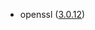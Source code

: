 - openssl ([3.0.12](https://github.com/openssl/openssl/blob/openssl-3.0.12/NEWS.md#major-changes-between-openssl-3011-and-openssl-3012-24-oct-2023))
